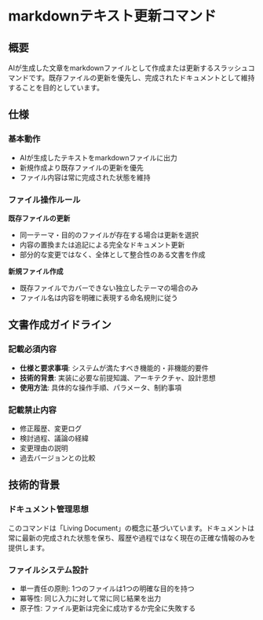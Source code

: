 # markdownテキスト更新コマンド

## 概要

AIが生成した文章をmarkdownファイルとして作成または更新するスラッシュコマンドです。既存ファイルの更新を優先し、完成されたドキュメントとして維持することを目的としています。

## 仕様

### 基本動作

- AIが生成したテキストをmarkdownファイルに出力
- 新規作成より既存ファイルの更新を優先
- ファイル内容は常に完成された状態を維持

### ファイル操作ルール

**既存ファイルの更新**

- 同一テーマ・目的のファイルが存在する場合は更新を選択
- 内容の置換または追記による完全なドキュメント更新
- 部分的な変更ではなく、全体として整合性のある文書を作成

**新規ファイル作成**

- 既存ファイルでカバーできない独立したテーマの場合のみ
- ファイル名は内容を明確に表現する命名規則に従う

## 文書作成ガイドライン

### 記載必須内容

- **仕様と要求事項**: システムが満たすべき機能的・非機能的要件
- **技術的背景**: 実装に必要な前提知識、アーキテクチャ、設計思想
- **使用方法**: 具体的な操作手順、パラメータ、制約事項

### 記載禁止内容

- 修正履歴、変更ログ
- 検討過程、議論の経緯
- 変更理由の説明
- 過去バージョンとの比較

## 技術的背景

### ドキュメント管理思想

このコマンドは「Living Document」の概念に基づいています。ドキュメントは常に最新の完成された状態を保ち、履歴や過程ではなく現在の正確な情報のみを提供します。

### ファイルシステム設計

- 単一責任の原則: 1つのファイルは1つの明確な目的を持つ
- 冪等性: 同じ入力に対して常に同じ結果を出力
- 原子性: ファイル更新は完全に成功するか完全に失敗する
